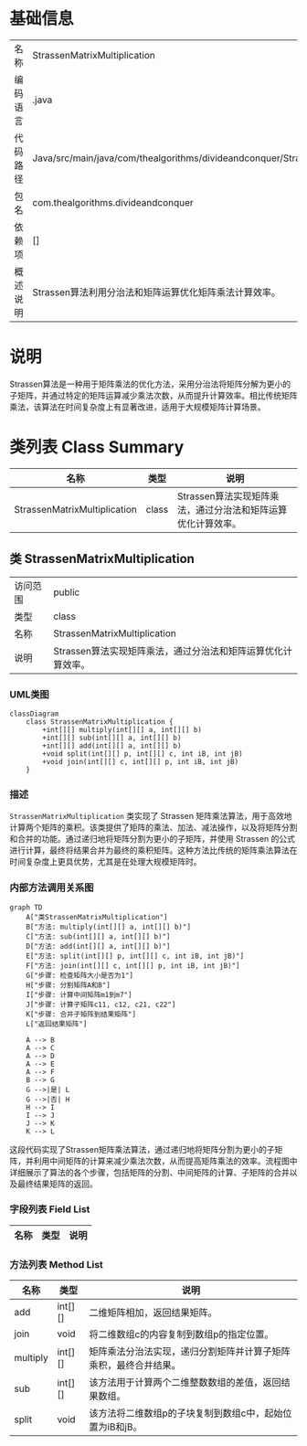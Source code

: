 # 基础信息

|      |      |
|------|------|
| 名称 | StrassenMatrixMultiplication |
| 编码语言 | .java |
| 代码路径 | Java/src/main/java/com/thealgorithms/divideandconquer/StrassenMatrixMultiplication.java |
| 包名 | com.thealgorithms.divideandconquer |
| 依赖项 | [] |
| 概述说明 | Strassen算法利用分治法和矩阵运算优化矩阵乘法计算效率。 |

# 说明

Strassen算法是一种用于矩阵乘法的优化方法，采用分治法将矩阵分解为更小的子矩阵，并通过特定的矩阵运算减少乘法次数，从而提升计算效率。相比传统矩阵乘法，该算法在时间复杂度上有显著改进，适用于大规模矩阵计算场景。

# 类列表 Class Summary

| 名称   | 类型  | 说明 |
|-------|------|-------------|
| StrassenMatrixMultiplication | class | Strassen算法实现矩阵乘法，通过分治法和矩阵运算优化计算效率。 |



## 类 StrassenMatrixMultiplication

|      |      |
|------|------|
| 访问范围 | public |
| 类型 | class |
| 名称 | StrassenMatrixMultiplication |
| 说明 | Strassen算法实现矩阵乘法，通过分治法和矩阵运算优化计算效率。 |


### UML类图

```mermaid
classDiagram
    class StrassenMatrixMultiplication {
        +int[][] multiply(int[][] a, int[][] b)
        +int[][] sub(int[][] a, int[][] b)
        +int[][] add(int[][] a, int[][] b)
        +void split(int[][] p, int[][] c, int iB, int jB)
        +void join(int[][] c, int[][] p, int iB, int jB)
    }
```

### 描述
`StrassenMatrixMultiplication` 类实现了 Strassen 矩阵乘法算法，用于高效地计算两个矩阵的乘积。该类提供了矩阵的乘法、加法、减法操作，以及将矩阵分割和合并的功能。通过递归地将矩阵分割为更小的子矩阵，并使用 Strassen 的公式进行计算，最终将结果合并为最终的乘积矩阵。这种方法比传统的矩阵乘法算法在时间复杂度上更具优势，尤其是在处理大规模矩阵时。


### 内部方法调用关系图

```mermaid
graph TD
    A["类StrassenMatrixMultiplication"]
    B["方法: multiply(int[][] a, int[][] b)"]
    C["方法: sub(int[][] a, int[][] b)"]
    D["方法: add(int[][] a, int[][] b)"]
    E["方法: split(int[][] p, int[][] c, int iB, int jB)"]
    F["方法: join(int[][] c, int[][] p, int iB, int jB)"]
    G["步骤: 检查矩阵大小是否为1"]
    H["步骤: 分割矩阵A和B"]
    I["步骤: 计算中间矩阵m1到m7"]
    J["步骤: 计算子矩阵c11, c12, c21, c22"]
    K["步骤: 合并子矩阵到结果矩阵"]
    L["返回结果矩阵"]

    A --> B
    A --> C
    A --> D
    A --> E
    A --> F
    B --> G
    G -->|是| L
    G -->|否| H
    H --> I
    I --> J
    J --> K
    K --> L
```

这段代码实现了Strassen矩阵乘法算法，通过递归地将矩阵分割为更小的子矩阵，并利用中间矩阵的计算来减少乘法次数，从而提高矩阵乘法的效率。流程图中详细展示了算法的各个步骤，包括矩阵的分割、中间矩阵的计算、子矩阵的合并以及最终结果矩阵的返回。

### 字段列表 Field List

| 名称  | 类型  | 说明 |
|-------|-------|------|

### 方法列表 Method List

| 名称  | 类型  | 说明 |
|-------|-------|------|
| add | int[][] | 二维矩阵相加，返回结果矩阵。 |
| join | void | 将二维数组c的内容复制到数组p的指定位置。 |
| multiply | int[][] | 矩阵乘法分治法实现，递归分割矩阵并计算子矩阵乘积，最终合并结果。 |
| sub | int[][] | 该方法用于计算两个二维整数数组的差值，返回结果数组。 |
| split | void | 该方法将二维数组p的子块复制到数组c中，起始位置为iB和jB。 |




